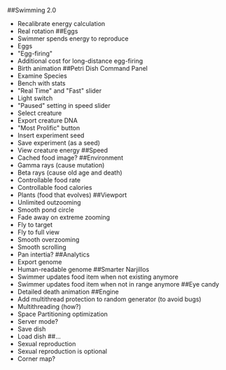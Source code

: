 ##Swimming 2.0
  * Recalibrate energy calculation
  * Real rotation
##Eggs
  * Swimmer spends energy to reproduce
  * Eggs
  * "Egg-firing"
  * Additional cost for long-distance egg-firing
  * Birth animation
##Petri Dish Command Panel
  * Examine Species
  * Bench with stats
  * "Real Time" and "Fast" slider
  * Light switch
  * "Paused" setting in speed slider
  * Select creature
  * Export creature DNA
  * "Most Prolific" button
  * Insert experiment seed
  * Save experiment (as a seed)
  * View creature energy
##Speed
  * Cached food image?
##Environment
  * Gamma rays (cause mutation)
  * Beta rays (cause old age and death)
  * Controllable food rate
  * Controllable food calories
  * Plants (food that evolves)
##Viewport
  * Unlimited outzooming
  * Smooth pond circle
  * Fade away on extreme zooming
  * Fly to target
  * Fly to full view
  * Smooth overzooming
  * Smooth scrolling
  * Pan intertia?
##Analytics
  * Export genome
  * Human-readable genome
##Smarter Narjillos
  * Swimmer updates food item when not existing anymore
  * Swimmer updates food item when not in range anymore
##Eye candy
  * Detailed death animation
##Engine
  * Add multithread protection to random generator (to avoid bugs)
  * Multithreading (how?)
  * Space Partitioning optimization
  * Server mode?
  * Save dish
  * Load dish
##...
  * Sexual reproduction
  * Sexual reproduction is optional
  * Corner map?
